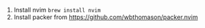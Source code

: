 1. Install nvim `brew install nvim`
1. Install packer from https://github.com/wbthomason/packer.nvim
